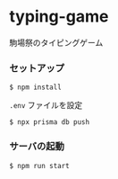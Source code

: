 # typing-game

駒場祭のタイピングゲーム

### セットアップ

```
$ npm install
```

 `.env` ファイルを設定

```
$ npx prisma db push
```

### サーバの起動

```
$ npm run start
```
